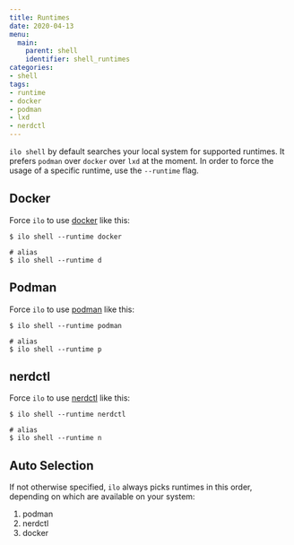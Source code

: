 ```yaml
---
title: Runtimes
date: 2020-04-13
menu:
  main:
    parent: shell
    identifier: shell_runtimes
categories:
- shell
tags:
- runtime
- docker
- podman
- lxd
- nerdctl
---
```


`ilo shell` by default searches your local system for supported runtimes. It prefers `podman` over `docker` over `lxd` at the moment. In order to force the usage of a specific runtime, use the `--runtime` flag.

## Docker

Force `ilo` to use [docker](https://www.docker.com/)  like this:

```shell script
$ ilo shell --runtime docker

# alias
$ ilo shell --runtime d
```

## Podman

Force `ilo` to use [podman](https://podman.io/) like this:

```shell script
$ ilo shell --runtime podman

# alias
$ ilo shell --runtime p
```

## nerdctl

Force `ilo` to use [nerdctl](https://github.com/containerd/nerdctl) like this:

```shell script
$ ilo shell --runtime nerdctl

# alias
$ ilo shell --runtime n
```

## Auto Selection

If not otherwise specified, `ilo` always picks runtimes in this order, depending on which are available on your system:

1. podman
2. nerdctl
3. docker
